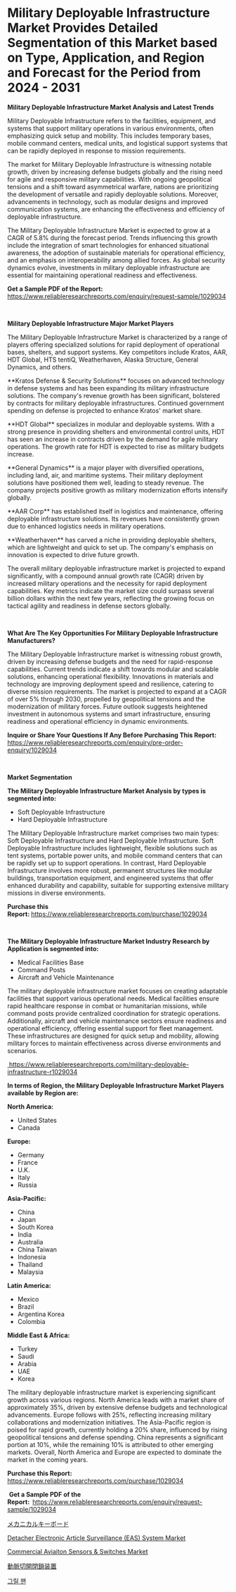<p><h1>Military Deployable Infrastructure Market Provides Detailed Segmentation of this Market based on Type, Application, and Region and Forecast for the Period from 2024 - 2031</h1></p><p><strong>Military Deployable Infrastructure Market Analysis and Latest Trends</strong></p>
<p><p>Military Deployable Infrastructure refers to the facilities, equipment, and systems that support military operations in various environments, often emphasizing quick setup and mobility. This includes temporary bases, mobile command centers, medical units, and logistical support systems that can be rapidly deployed in response to mission requirements. </p><p>The market for Military Deployable Infrastructure is witnessing notable growth, driven by increasing defense budgets globally and the rising need for agile and responsive military capabilities. With ongoing geopolitical tensions and a shift toward asymmetrical warfare, nations are prioritizing the development of versatile and rapidly deployable solutions. Moreover, advancements in technology, such as modular designs and improved communication systems, are enhancing the effectiveness and efficiency of deployable infrastructure.</p><p>The Military Deployable Infrastructure Market is expected to grow at a CAGR of 5.8% during the forecast period. Trends influencing this growth include the integration of smart technologies for enhanced situational awareness, the adoption of sustainable materials for operational efficiency, and an emphasis on interoperability among allied forces. As global security dynamics evolve, investments in military deployable infrastructure are essential for maintaining operational readiness and effectiveness.</p></p>
<p><strong>Get a Sample PDF of the Report:&nbsp;</strong> <a href="https://www.reliableresearchreports.com/enquiry/request-sample/1029034">https://www.reliableresearchreports.com/enquiry/request-sample/1029034</a></p>
<p>&nbsp;</p>
<p><strong>Military Deployable Infrastructure Major Market Players</strong></p>
<p><p>The Military Deployable Infrastructure Market is characterized by a range of players offering specialized solutions for rapid deployment of operational bases, shelters, and support systems. Key competitors include Kratos, AAR, HDT Global, HTS tentiQ, Weatherhaven, Alaska Structure, General Dynamics, and others.</p><p>**Kratos Defense & Security Solutions** focuses on advanced technology in defense systems and has been expanding its military infrastructure solutions. The company's revenue growth has been significant, bolstered by contracts for military deployable infrastructures. Continued government spending on defense is projected to enhance Kratos' market share.</p><p>**HDT Global** specializes in modular and deployable systems. With a strong presence in providing shelters and environmental control units, HDT has seen an increase in contracts driven by the demand for agile military operations. The growth rate for HDT is expected to rise as military budgets increase.</p><p>**General Dynamics** is a major player with diversified operations, including land, air, and maritime systems. Their military deployment solutions have positioned them well, leading to steady revenue. The company projects positive growth as military modernization efforts intensify globally.</p><p>**AAR Corp** has established itself in logistics and maintenance, offering deployable infrastructure solutions. Its revenues have consistently grown due to enhanced logistics needs in military operations.</p><p>**Weatherhaven** has carved a niche in providing deployable shelters, which are lightweight and quick to set up. The company's emphasis on innovation is expected to drive future growth.</p><p>The overall military deployable infrastructure market is projected to expand significantly, with a compound annual growth rate (CAGR) driven by increased military operations and the necessity for rapid deployment capabilities. Key metrics indicate the market size could surpass several billion dollars within the next few years, reflecting the growing focus on tactical agility and readiness in defense sectors globally.</p></p>
<p>&nbsp;</p>
<p><strong>What Are The Key Opportunities For Military Deployable Infrastructure Manufacturers?</strong></p>
<p><p>The Military Deployable Infrastructure market is witnessing robust growth, driven by increasing defense budgets and the need for rapid-response capabilities. Current trends indicate a shift towards modular and scalable solutions, enhancing operational flexibility. Innovations in materials and technology are improving deployment speed and resilience, catering to diverse mission requirements. The market is projected to expand at a CAGR of over 5% through 2030, propelled by geopolitical tensions and the modernization of military forces. Future outlook suggests heightened investment in autonomous systems and smart infrastructure, ensuring readiness and operational efficiency in dynamic environments.</p></p>
<p><strong>Inquire or Share Your Questions If Any Before Purchasing This Report:</strong> <a href="https://www.reliableresearchreports.com/enquiry/pre-order-enquiry/1029034">https://www.reliableresearchreports.com/enquiry/pre-order-enquiry/1029034</a></p>
<p>&nbsp;</p>
<p><strong>Market Segmentation</strong></p>
<p><strong>The Military Deployable Infrastructure Market Analysis by types is segmented into:</strong></p>
<p><ul><li>Soft Deployable Infrastructure</li><li>Hard Deployable Infrastructure</li></ul></p>
<p><p>The Military Deployable Infrastructure market comprises two main types: Soft Deployable Infrastructure and Hard Deployable Infrastructure. Soft Deployable Infrastructure includes lightweight, flexible solutions such as tent systems, portable power units, and mobile command centers that can be rapidly set up to support operations. In contrast, Hard Deployable Infrastructure involves more robust, permanent structures like modular buildings, transportation equipment, and engineered systems that offer enhanced durability and capability, suitable for supporting extensive military missions in diverse environments.</p></p>
<p><strong>Purchase this Report:&nbsp;</strong><a href="https://www.reliableresearchreports.com/purchase/1029034">https://www.reliableresearchreports.com/purchase/1029034</a></p>
<p>&nbsp;</p>
<p><strong>The Military Deployable Infrastructure Market Industry Research by Application is segmented into:</strong></p>
<p><ul><li>Medical Facilities Base</li><li>Command Posts</li><li>Aircraft and Vehicle Maintenance</li></ul></p>
<p><p>The military deployable infrastructure market focuses on creating adaptable facilities that support various operational needs. Medical facilities ensure rapid healthcare response in combat or humanitarian missions, while command posts provide centralized coordination for strategic operations. Additionally, aircraft and vehicle maintenance sectors ensure readiness and operational efficiency, offering essential support for fleet management. These infrastructures are designed for quick setup and mobility, allowing military forces to maintain effectiveness across diverse environments and scenarios.</p></p>
<p><a href="https://www.reliableresearchreports.com/military-deployable-infrastructure-r1029034">&nbsp;https://www.reliableresearchreports.com/military-deployable-infrastructure-r1029034</a></p>
<p><strong>In terms of Region, the Military Deployable Infrastructure Market Players available by Region are:</strong></p>
<p>
    <p> <strong> North America: </strong>
        <ul>
            <li>United States</li>
            <li>Canada</li>
        </ul>
        </p> 
    <p> <strong> Europe: </strong>
        <ul>
            <li>Germany</li>
            <li>France</li>
            <li>U.K.</li>
            <li>Italy</li>
            <li>Russia</li>
        </ul>
        </p> 
    <p> <strong> Asia-Pacific: </strong>
        <ul>
            <li>China</li>
            <li>Japan</li>
            <li>South Korea</li>
            <li>India</li>
            <li>Australia</li>
            <li>China Taiwan</li>
            <li>Indonesia</li>
            <li>Thailand</li>
            <li>Malaysia</li>
        </ul>
        </p> 
    <p> <strong> Latin America: </strong>
        <ul>
            <li>Mexico</li>
            <li>Brazil</li>
            <li>Argentina Korea</li>
            <li>Colombia</li>
        </ul>
        </p> 
    <p> <strong> Middle East & Africa: </strong>
        <ul>
            <li>Turkey</li>
            <li>Saudi</li>
            <li>Arabia</li>
            <li>UAE</li>
            <li>Korea</li>
        </ul>
    </p>
    </p>
<p><p>The military deployable infrastructure market is experiencing significant growth across various regions. North America leads with a market share of approximately 35%, driven by extensive defense budgets and technological advancements. Europe follows with 25%, reflecting increasing military collaborations and modernization initiatives. The Asia-Pacific region is poised for rapid growth, currently holding a 20% share, influenced by rising geopolitical tensions and defense spending. China represents a significant portion at 10%, while the remaining 10% is attributed to other emerging markets. Overall, North America and Europe are expected to dominate the market in the coming years.</p></p>
<p><strong>Purchase this Report: </strong><a href="https://www.reliableresearchreports.com/purchase/1029034">https://www.reliableresearchreports.com/purchase/1029034</a></p>
<p>&nbsp;<strong>Get a Sample PDF of the Report:&nbsp;&nbsp;</strong><a href="https://www.reliableresearchreports.com/enquiry/request-sample/1029034">https://www.reliableresearchreports.com/enquiry/request-sample/1029034</a></p>
<p><strong></strong></p>
<p><p><a href="https://medium.com/@carengczpoe/%E6%A9%9F%E6%A2%B0%E5%BC%8F%E3%82%AD%E3%83%BC%E3%83%9C%E3%83%BC%E3%83%89%E7%94%A3%E6%A5%AD%E3%81%AE%E3%82%A4%E3%83%B3%E3%82%B5%E3%82%A4%E3%83%88-%E5%B8%82%E5%A0%B4%E3%81%AE%E8%B2%A1%E5%8B%99%E7%8A%B6%E6%B3%81-%E5%B8%82%E5%A0%B4%E8%A6%8F%E6%A8%A1-%E3%81%8A%E3%82%88%E3%81%B32031%E5%B9%B4%E3%81%BE%E3%81%A7%E3%81%AE%E5%8F%8E%E7%9B%8A%E5%88%86%E6%9E%90-0cce9b209203">メカニカルキーボード</a></p><p><a href="https://medium.com/@susanwest38/detacher-electronic-article-surveillance-eas-system-market-share-and-new-trends-analysis-by-its-9f9865d891c6">Detacher Electronic Article Surveillance (EAS) System Market</a></p><p><a href="https://issuu.com/reportprime-2/docs/commercial-aviaiton-sensors-switche_4bb44180f3b0ac">Commercial Aviaiton Sensors & Switches Market</a></p><p><a href="https://medium.com/@oswaldheman9gu/2024%E5%B9%B4%E3%81%8B%E3%82%892031%E5%B9%B4%E3%81%BE%E3%81%A7%E3%81%AE%E6%9C%9F%E9%96%93%E3%81%AB%E4%BA%88%E6%B8%AC%E3%81%95%E3%82%8C%E3%82%8B-%E3%82%B0%E3%83%AD%E3%83%BC%E3%83%90%E3%83%AB%E5%8B%95%E8%84%88%E5%88%87%E9%96%8B%E9%96%89%E9%8E%96%E3%83%87%E3%83%90%E3%82%A4%E3%82%B9%E5%B8%82%E5%A0%B4%E3%81%AE%E5%B8%82%E5%A0%B4%E5%8B%95%E5%90%91%E3%81%A8%E5%B0%86%E6%9D%A5%E3%81%AE%E3%83%88%E3%83%AC%E3%83%B3%E3%83%89-6fb99b1842ab">動脈切開閉鎖装置</a></p><p><a href="https://medium.com/@gabrielblanda5656/%EA%B7%B8%EB%A6%B4-%ED%8C%AC-%EC%8B%9C%EC%9E%A5-%EB%8F%99%ED%96%A5-%EB%B0%8F-%EB%B6%84%EC%84%9D-%ED%96%A5%ED%9B%84-%EC%84%B1%EC%9E%A5-%EA%B8%B0%ED%9A%8C%EC%99%80-%EB%8F%84%EC%A0%84-%EA%B3%BC%EC%A0%9C-2024-2031-83ef41ed06b9">그릴 팬</a></p></p>